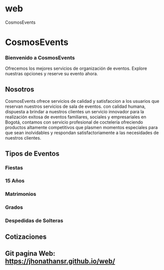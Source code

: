 # web
CosmosEvents 
# CosmosEvents
### Bienvenido a CosmosEvents
Ofrecemos los mejores servicios de organización de eventos. Explore nuestras opciones y reserve su evento ahora.

## Nosotros
CosmosEvents ofrece servicios de calidad y satisfaccion a los usuarios que reservan nuestros servicios de sala de eventos. con calidad humana, dispuesta a brindar a nuestros clientes un servicio innovador para la realización exitosa de eventos familiares, sociales y empresariales en Bogotá, contamos con servicio profesional de coctelería ofreciendo productos altamente competitivos que plasmen momentos especiales para que sean inolvidables y respondan satisfactoriamente a las necesidades de nuestros clientes.

## Tipos de Eventos
### Fiestas
### 15 Años
### Matrimonios
### Grados
### Despedidas de Solteras

## Cotizaciones
## Git pagina Web: https://jhonathansr.github.io/web/
